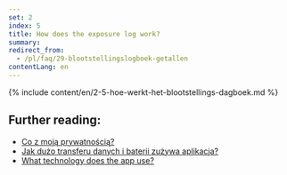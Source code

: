 ```yaml
---
set: 2
index: 5
title: How does the exposure log work?
summary: 
redirect_from: 
  - /pl/faq/29-blootstellingslogboek-getallen
contentLang: en
---
```

{% include content/en/2-5-hoe-werkt-het-blootstellings-dagboek.md %}

## Further reading:

- <a href="/{{page.lang}}/faq/2-8-hoe-zit-het-met-mijn-privacy">Co z moją prywatnością?</a>
- <a href="/{{page.lang}}/faq/2-2-hoeveel-data-en-stroom-gebruikt-de-app">Jak dużo transferu danych i baterii zużywa aplikacja?</a>
- <a href="/{{page.lang}}/faq/2-6-hoe-werkt-de-app-technisch-precies" lang="en" hreflang="en">What technology does the app use?</a> 
